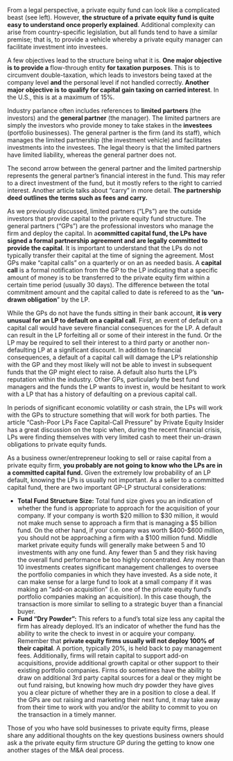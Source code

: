 <p>From a legal perspective, a private equity fund can look like a complicated beast (see left). However, <strong>the structure of a private equity fund is quite easy to understand once properly explained</strong>. Additional complexity can arise from country-specific legislation, but all funds tend to have a similar premise; that is, to provide a vehicle whereby a private equity manager can facilitate investment into investees.</p><p>A few objectives lead to the structure being what it is. <strong>One major objective is to provide a</strong> flow-through entity <strong> for taxation purposes</strong>. This is to circumvent double-taxation, which leads to investors being taxed at the company level <strong>and </strong>the personal level if not handled correctly. <strong>Another major objective is to qualify for capital gain taxing on carried interest</strong>. In the U.S., this is at a maximum of 15%.</p><p>Industry parlance often includes references to <strong>limited partners </strong>(the investors) and the <strong>general partner</strong> (the manager). The limited partners are simply the investors who provide money to take stakes in the <strong>investees </strong>(portfolio businesses). The general partner is the firm (and its staff), which manages the limited partnership (the investment vehicle) and facilitates investments into the investees. The legal theory is that the limited partners have limited liability, whereas the general partner does not.</p><p>The second arrow between the general partner and the limited partnership represents the general partner&#8217;s financial interest in the fund. This may refer to a direct investment of the fund, but it mostly refers to the right to carried interest. Another article talks about &#8220;carry&#8221; in more detail. <strong>The partnership deed outlines the terms such as fees and carry.</strong></p><p>As we previously discussed, limited partners (&#8220;LPs&#8221;) are the outside investors that provide capital to the private equity fund structure. The general partners (&#8220;GPs&#8221;) are the professional investors who manage the firm and deploy the capital. In a<strong>committed capital fund, the LPs have signed a formal partnership agreement and are legally committed to provide the capital</strong>. It is important to understand that the LPs do not typically transfer their capital at the time of signing the agreement. Most GPs make &#8220;capital calls&#8221; on a quarterly or on an as needed basis. A <strong>capital call</strong> is a formal notification from the GP to the LP indicating that a specific amount of money is to be transferred to the private equity firm within a certain time period (usually 30 days). The difference between the total commitment amount and the capital called to date is refereed to as the &#8220;<strong>un-drawn obligation</strong>&#8221; by the LP.</p><p>While the GPs do not have the funds sitting in their bank account, <strong>it is very unusual for an LP to default on a capital call</strong>. First, an event of default on a capital call would have severe financial consequences for the LP. A default can result in the LP forfeiting all or some of their interest in the fund. Or the LP may be required to sell their interest to a third party or another non-defaulting LP at a significant discount. In addition to financial consequences, a default of a capital call will damage the LP&#8217;s relationship with the GP and they most likely will not be able to invest in subsequent funds that the GP might elect to raise. A default also hurts the LP&#8217;s reputation within the industry. Other GPs, particularly the best fund managers and the funds the LP wants to invest in, would be hesitant to work with a LP that has a history of defaulting on a previous capital call.</p><p>In periods of significant economic volatility or cash strain, the LPs will work with the GPs to structure something that will work for both parties. The article &#8220;Cash-Poor LPs Face Capital-Call Pressure&#8221; by Private Equity Insider has a great discussion on the topic when, during the recent financial crisis, LPs were finding themselves with very limited cash to meet their un-drawn obligations to private equity funds.</p><p>As a business owner/entrepreneur looking to sell or raise capital from a private equity firm, <strong>you probably are not going to know who the LPs are in a committed capital fund.</strong> Given the extremely low probability of an LP default, knowing the LPs is usually not important. As a seller to a committed capital fund, there are two important GP-LP structural considerations:</p><ul><li><strong>Total Fund Structure Size:</strong> Total fund size gives you an indication of whether the fund is appropriate to approach for the acquisition of your company. If your company is worth $20 million to $30 million, it would not make much sense to approach a firm that is managing a $5 billion fund. On the other hand, if your company was worth $400-$600 million, you should not be approaching a firm with a $100 million fund. Middle market private equity funds will generally make between 5 and 10 investments with any one fund. Any fewer than 5 and they risk having the overall fund performance be too highly concentrated. Any more than 10 investments creates significant management challenges to oversee the portfolio companies in which they have invested. As a side note, it can make sense for a large fund to look at a small company if it was making an &#8220;add-on acquisition&#8221; (i.e. one of the private equity fund&#8217;s portfolio companies making an acquisition). In this case though, the transaction is more similar to selling to a strategic buyer than a financial buyer.</li><li><strong>Fund &#8220;Dry Powder&#8221;:</strong> This refers to a fund&#8217;s total size less any capital the firm has already deployed. It&#8217;s an indicator of whether the fund has the ability to write the check to invest in or acquire your company. Remember that <strong>private equity firms usually will not deploy 100% of their capital</strong>. A portion, typically 20%, is held back to pay management fees. Additionally, firms will retain capital to support add-on acquisitions, provide additional growth capital or other support to their existing portfolio companies. Firms do sometimes have the ability to draw on additional 3rd party capital sources for a deal or they might be out fund raising, but knowing how much dry powder they have gives you a clear picture of whether they are in a position to close a deal. If the GPs are out raising and marketing their next fund, it may take away from their time to work with you and/or the ability to commit to you on the transaction in a timely manner.</li></ul><p>Those of you who have sold businesses to private equity firms, please share any additional thoughts on the key questions business owners should ask a the private equity firm structure GP during the getting to know one another stages of the M&amp;A deal process.</p>
